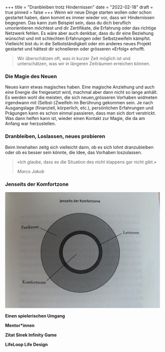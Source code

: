 +++
title = "Dranbleiben trotz Hindernissen"
date = "2022-02-18"
draft = true
pinned = false
+++
Wenn wir neue Dinge starten wollen oder schon gestartet haben, dann kommt es immer wieder vor, dass wir Hindernissen begegnen. Das kann zum Beispiel sein, dass du dich beruflich umorientieren möchtest und dir Zertifikate, die Erfahrung oder das richtige Netzwerk fehlen. Es wäre aber auch denkbar, dass du dir eine Beziehung wünschst und mit schlechten Erfahrungen oder Selbstzweifeln kämpfst. Vielleicht bist du in die Selbstständigkeit oder ein anderes neues Projekt gestartet und hättest dir schnelleren oder grösseren «Erfolg» erhofft. 

> Wir überschätzen oft, was in kurzer Zeit möglich ist und unterschätzen, was wir in längeren Zeiträumen erreichen können. 

### Die Magie des Neuen

Neues kann etwas magisches haben. Eine magische Anziehung und auch eine Energie die freigesetzt wird, machmal aber dann nicht so lange anhält. Es werden wohl die meisten, die sich neuen,grösseren Vorhaben widmeten irgendwann mit (Selbst-)Zweifeln im Berührung gekommen sein. Je nach Ausgangslage (finanziell, körperlich, etc.), persönlichen Erfahrungen und Prägungen kann es schon einmal passieren, dass man sich dort verstrickt. Was dann helfen kann ist, wieder einen Kontakt zur Magie, die da am Anfang war herzustellen. 

### Dranbleiben, Loslassen, neues probieren

Beim Innehalten zeitg sich vielleicht dann, ob es sich lohnt dranzubleiben oder ob es besser sein könnte, die Idee, das Vorhaben loszulassen. 

> «Ich glaube, dass es die Situation des nicht klappens gar nicht gibt.»
>
> *Marco Jakob*

### Jenseits der Komfortzone

![](img_4698.jpg "Pema Chödrön, Das Unwillkommene willkommen heissen, S. 87")

**Einen spielerischen Umgang**

**Mentor*innen**

**Zitat Sinek Infinity Game**

**LifeLoop Life Design**